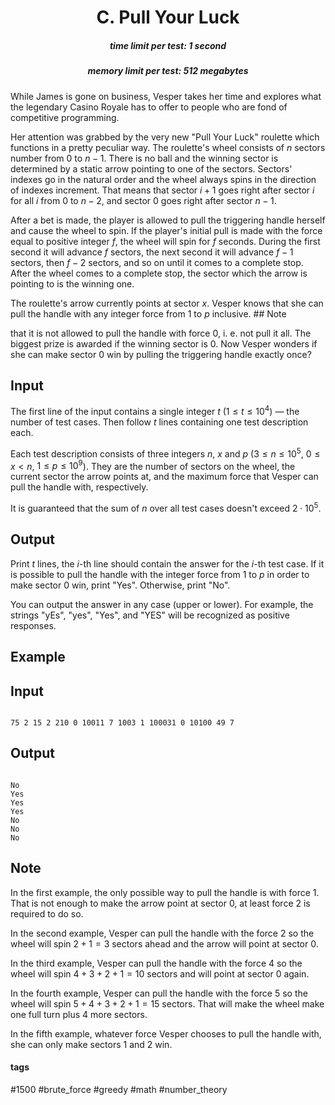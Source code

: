 <h1 style='text-align: center;'> C. Pull Your Luck</h1>

<h5 style='text-align: center;'>time limit per test: 1 second</h5>
<h5 style='text-align: center;'>memory limit per test: 512 megabytes</h5>

While James is gone on business, Vesper takes her time and explores what the legendary Casino Royale has to offer to people who are fond of competitive programming.

Her attention was grabbed by the very new "Pull Your Luck" roulette which functions in a pretty peculiar way. The roulette's wheel consists of $n$ sectors number from $0$ to $n - 1$. There is no ball and the winning sector is determined by a static arrow pointing to one of the sectors. Sectors' indexes go in the natural order and the wheel always spins in the direction of indexes increment. That means that sector $i + 1$ goes right after sector $i$ for all $i$ from $0$ to $n - 2$, and sector $0$ goes right after sector $n - 1$.

After a bet is made, the player is allowed to pull the triggering handle herself and cause the wheel to spin. If the player's initial pull is made with the force equal to positive integer $f$, the wheel will spin for $f$ seconds. During the first second it will advance $f$ sectors, the next second it will advance $f - 1$ sectors, then $f - 2$ sectors, and so on until it comes to a complete stop. After the wheel comes to a complete stop, the sector which the arrow is pointing to is the winning one.

The roulette's arrow currently points at sector $x$. Vesper knows that she can pull the handle with any integer force from $1$ to $p$ inclusive. ## Note

 that it is not allowed to pull the handle with force $0$, i. e. not pull it all. The biggest prize is awarded if the winning sector is $0$. Now Vesper wonders if she can make sector $0$ win by pulling the triggering handle exactly once?

## Input

The first line of the input contains a single integer $t$ ($1 \leq t \leq 10^4$) — the number of test cases. Then follow $t$ lines containing one test description each.

Each test description consists of three integers $n$, $x$ and $p$ ($3 \leq n \leq 10^5$, $0 \leq x < n$, $1 \leq p \leq 10^9$). They are the number of sectors on the wheel, the current sector the arrow points at, and the maximum force that Vesper can pull the handle with, respectively.

It is guaranteed that the sum of $n$ over all test cases doesn't exceed $2 \cdot 10^5$.

## Output

Print $t$ lines, the $i$-th line should contain the answer for the $i$-th test case. If it is possible to pull the handle with the integer force from $1$ to $p$ in order to make sector $0$ win, print "Yes". Otherwise, print "No".

You can output the answer in any case (upper or lower). For example, the strings "yEs", "yes", "Yes", and "YES" will be recognized as positive responses.

## Example

## Input


```

75 2 15 2 210 0 10011 7 1003 1 100031 0 10100 49 7
```
## Output


```

No
Yes
Yes
Yes
No
No
No

```
## Note

In the first example, the only possible way to pull the handle is with force $1$. That is not enough to make the arrow point at sector $0$, at least force $2$ is required to do so.

In the second example, Vesper can pull the handle with the force $2$ so the wheel will spin $2 + 1 = 3$ sectors ahead and the arrow will point at sector $0$.

In the third example, Vesper can pull the handle with the force $4$ so the wheel will spin $4 + 3 + 2 + 1 = 10$ sectors and will point at sector $0$ again.

In the fourth example, Vesper can pull the handle with the force $5$ so the wheel will spin $5 + 4 + 3 + 2 + 1 = 15$ sectors. That will make the wheel make one full turn plus $4$ more sectors.

In the fifth example, whatever force Vesper chooses to pull the handle with, she can only make sectors $1$ and $2$ win.



#### tags 

#1500 #brute_force #greedy #math #number_theory 